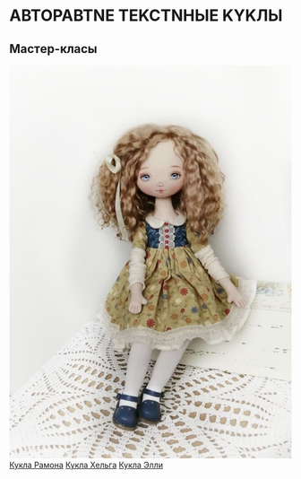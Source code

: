 
# ABTOPABTNE TEKCTNНЫE KYKЛЫ   
## Macтep-клаcы
![](RAMONA.jpg)
[Кукла Рамона](course1) [Кукла Хельга](course2) [Кукла Элли](course3)
